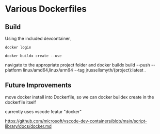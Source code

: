 # Various Dockerfiles
## Build
Using the included devcontainer, 

`docker login`

`docker buildx create --use`

navigate to the appropriate project folder and
docker buildx build --push --platform linux/amd64,linux/arm64 --tag jrussellsmyth/{project}:latest .

## Future Improvements
move docker install into Dockerfile, so we can docker buildex create in the dockerfile itself

currently uses vscode featur "docker"

https://github.com/microsoft/vscode-dev-containers/blob/main/script-library/docs/docker.md
